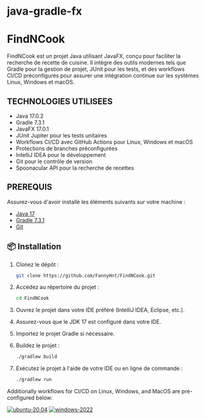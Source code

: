 # java-gradle-fx

# FindNCook

FindNCook est un projet Java utilisant JavaFX, conçu pour faciliter la recherche de recette de cuisine. Il intègre des outils modernes tels que Gradle pour la gestion de projet, JUnit pour les tests, et des workflows CI/CD préconfigurés pour assurer une intégration continue sur les systèmes Linux, Windows et macOS.

## TECHNOLOGIES UTILISEES

- Java 17.0.2
- Gradle 7.3.1
- JavaFX 17.0.1
- JUnit Jupiter pour les tests unitaires
- Workflows CI/CD avec GitHub Actions pour Linux, Windows et macOS
- Protections de branches préconfigurées
- IntelliJ IDEA pour le développement
- Git pour le contrôle de version
- Spoonacular API pour la recherche de recettes

## PREREQUIS

Assurez-vous d'avoir installé les éléments suivants sur votre machine :

- [Java 17](https://www.oracle.com/java/technologies/javase/jdk17-archive-downloads.html)
- [Gradle 7.3.1](https://gradle.org/releases/)
- [Git](https://git-scm.com/)

## 📦 Installation

1. Clonez le dépôt :

   ```bash
   git clone https://github.com/FannyHnt/FindNCook.git

2. Accédez au répertoire du projet :

   ```bash
   cd FindNCook
   ```

3. Ouvrez le projet dans votre IDE préféré (IntelliJ IDEA, Eclipse, etc.).
4. Assurez-vous que le JDK 17 est configuré dans votre IDE.
5. Importez le projet Gradle si nécessaire.
6. Buildez le projet :

   ```bash
   ./gradlew build
   ```
7. Exécutez le projet à l'aide de votre IDE ou en ligne de commande :

   ```bash
   ./gradlew run
   ```

Additionally workflows for CI/CD on Linux, Windows, and MacOS are pre-configured below:

[![ubuntu-20.04](https://github.com/S010MON/java-gradle-fx/actions/workflows/ubuntu-20.yml/badge.svg)](https://github.com/S010MON/java-gradle-fx/actions/workflows/ubuntu-20.yml)
[![windows-2022](https://github.com/S010MON/java-gradle-fx/actions/workflows/windows-2022.yml/badge.svg)](https://github.com/S010MON/java-gradle-fx/actions/workflows/windows-2022.yml)


